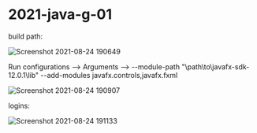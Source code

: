﻿# 2021-java-g-01
 
 build path:
 
 ![Screenshot 2021-08-24 190649](https://user-images.githubusercontent.com/89470617/130659716-33e400e6-cedf-49e0-b682-f4b03ba5733c.png)
 
 Run configurations --> Arguments --> --module-path "\path\to\javafx-sdk-12.0.1\lib" --add-modules javafx.controls,javafx.fxml
 
 ![Screenshot 2021-08-24 190907](https://user-images.githubusercontent.com/89470617/130659896-a5aaa2d5-ed64-4f95-b36b-f731dd92cc1c.png)
 
 logins:
 
 ![Screenshot 2021-08-24 191133](https://user-images.githubusercontent.com/89470617/130660189-525abc31-3092-427c-a175-60b9f54f5551.png)



